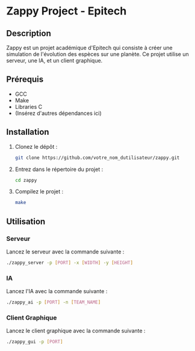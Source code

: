 # Zappy Project - Epitech

## Description

Zappy est un projet académique d'Epitech qui consiste à créer une simulation de l'évolution des espèces sur une planète. Ce projet utilise un serveur, une IA, et un client graphique.

## Prérequis

- GCC
- Make
- Libraries C
- (Insérez d'autres dépendances ici)

## Installation

1. Clonez le dépôt :

    ```bash
    git clone https://github.com/votre_nom_dutilisateur/zappy.git
    ```

2. Entrez dans le répertoire du projet :

    ```bash
    cd zappy
    ```

3. Compilez le projet :

    ```bash
    make
    ```

## Utilisation

### Serveur

Lancez le serveur avec la commande suivante :

```bash
./zappy_server -p [PORT] -x [WIDTH] -y [HEIGHT]
```

### IA

Lancez l'IA avec la commande suivante :

```bash
./zappy_ai -p [PORT] -n [TEAM_NAME]
```

### Client Graphique

Lancez le client graphique avec la commande suivante :

```bash
./zappy_gui -p [PORT]
```
